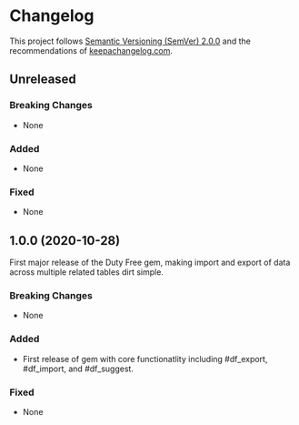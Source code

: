 # Changelog

This project follows [Semantic Versioning (SemVer) 2.0.0](http://semver.org/spec/v2.0.0.html) and the
recommendations of [keepachangelog.com](http://keepachangelog.com/).

## Unreleased

### Breaking Changes

- None

### Added

- None

### Fixed

- None

## 1.0.0 (2020-10-28)

First major release of the Duty Free gem, making import and export of data across multiple
related tables dirt simple.

### Breaking Changes

- None

### Added

- First release of gem with core functionatlity including #df_export, #df_import, and #df_suggest.

### Fixed

- None
